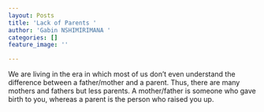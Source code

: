 ```yaml
---
layout: Posts
title: 'Lack of Parents '
author: 'Gabin NSHIMIRIMANA '
categories: []
feature_image: ''

---
```

We are living in the era in which most of us don’t even understand the difference between a father/mother and a parent. Thus, there are many mothers and fathers but less parents. A mother/father is someone who gave birth to you, whereas a parent is the person who raised you up.
